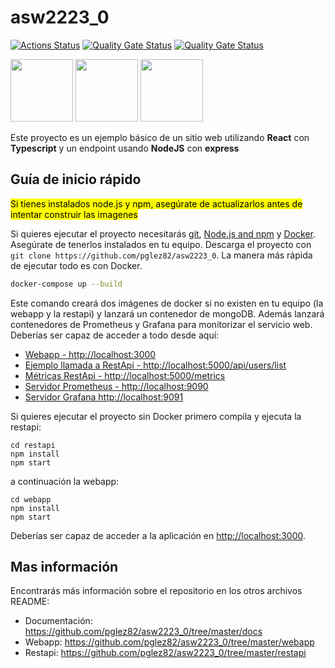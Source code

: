 # asw2223_0

[![Actions Status](https://github.com/pglez82/asw2223_0/workflows/CI%20for%20ASW2223/badge.svg)](https://github.com/pglez82/asw2223_0/actions)
[![Quality Gate Status](https://sonarcloud.io/api/project_badges/measure?project=pglez82_asw2223_0&metric=alert_status)](https://sonarcloud.io/summary/new_code?id=pglez82_asw2223_0)
[![Quality Gate Status](https://sonarcloud.io/api/project_badges/measure?project=pglez82_asw2223_0&metric=alert_status)](https://sonarcloud.io/summary/new_code?id=pglez82_asw2223_0)

<p float="left">
<img src="https://blog.wildix.com/wp-content/uploads/2020/06/react-logo.jpg" height="100">
<img src="https://miro.medium.com/max/1200/0*RbmfNyhuBb8G3LWh.png" height="100">
<img src="https://miro.medium.com/max/365/1*Jr3NFSKTfQWRUyjblBSKeg.png" height="100">
</p>

Este proyecto es un ejemplo básico de un sitio web utilizando **React** con **Typescript** y un endpoint usando **NodeJS** con **express**

## Guía de inicio rápido

<mark>Si tienes instalados node.js y npm, asegúrate de actualizarlos antes de intentar construir las imagenes</mark>

Si quieres ejecutar el proyecto necesitarás [git](https://git-scm.com/downloads), [Node.js and npm](https://www.npmjs.com/get-npm) y [Docker](https://docs.docker.com/get-docker/). Asegúrate de tenerlos instalados en tu equipo. Descarga el proyecto con `git clone https://github.com/pglez82/asw2223_0`. La manera más rápida de ejecutar todo es con Docker.

```bash
docker-compose up --build
```
Este comando creará dos imágenes de docker si no existen en tu equipo (la webapp y la restapi) y lanzará un contenedor de mongoDB. Además lanzará contenedores de Prometheus y Grafana para monitorizar el servicio web. Deberías ser capaz de acceder a todo desde aquí:

 - [Webapp - http://localhost:3000](http://localhost:3000)
 - [Ejemplo llamada a RestApi - http://localhost:5000/api/users/list](http://localhost:5000/api/users/list)
 - [Métricas RestApi - http://localhost:5000/metrics](http://localhost:5000/metrics)
 - [Servidor Prometheus - http://localhost:9090](http://localhost:9090)
 - [Servidor Grafana http://localhost:9091](http://localhost:9091)
 
Si quieres ejecutar el proyecto sin Docker primero compila y ejecuta la restapi:

```shell
cd restapi
npm install
npm start
```
a continuación la webapp:
```shell
cd webapp
npm install
npm start
```

Deberías ser capaz de acceder a la aplicación en [http://localhost:3000](http://localhost:3000).

## Mas información
Encontrarás más información sobre el repositorio en los otros archivos README:
- Documentación: https://github.com/pglez82/asw2223_0/tree/master/docs
- Webapp: https://github.com/pglez82/asw2223_0/tree/master/webapp
- Restapi: https://github.com/pglez82/asw2223_0/tree/master/restapi
